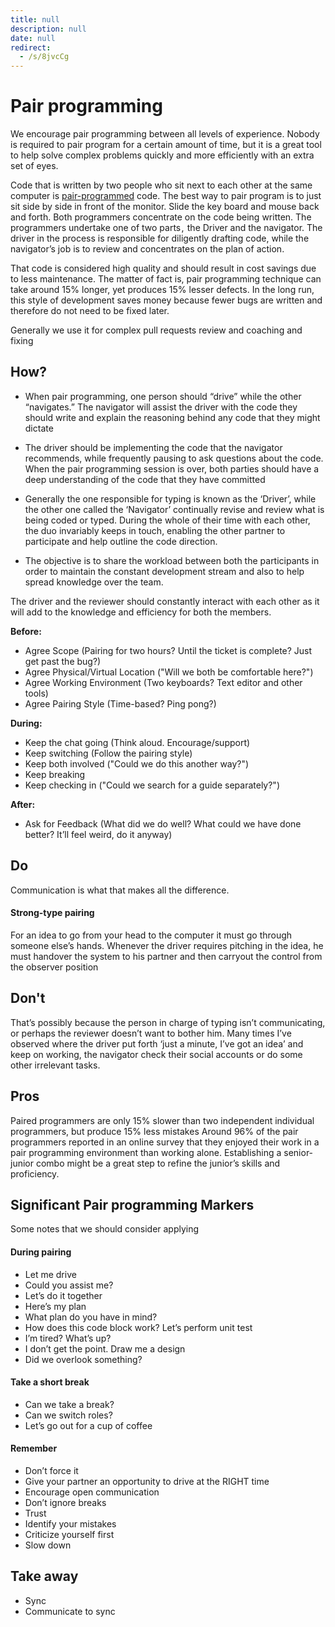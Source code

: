 ```yaml
---
title: null
description: null
date: null
redirect:
  - /s/8jvcCg
---
```


# Pair programming

We encourage pair programming between all levels of experience. Nobody is required to pair program for a certain amount of time, but it is a great tool to help solve complex problems quickly and more efficiently with an extra set of eyes.

Code that is written by two people who sit next to each other at the same computer is [pair-programmed](http://www.extremeprogramming.org/rules/pair.html) code. The best way to pair program is to just sit side by side in front of the monitor. Slide the key board and mouse back and forth. Both programmers concentrate on the code being written. The programmers undertake one of two parts ,  the Driver and the navigator. The driver in the process is responsible for diligently drafting code, while the navigator’s job is to review and concentrates on the plan of action.

That code is considered high quality and should result in cost savings due to less maintenance. The matter of fact is, pair programming technique can take around 15% longer, yet produces 15% lesser defects. In the long run, this style of development saves money because fewer bugs are written and therefore do not need to be fixed later.

Generally we use it for complex pull requests review and coaching and fixing

## How?

- When pair programming, one person should “drive” while the other “navigates.” The navigator will assist the driver with the code they should write and explain the reasoning behind any code that they might dictate

- The driver should be implementing the code that the navigator recommends, while frequently pausing to ask questions about the code. When the pair programming session is over, both parties should have a deep understanding of the code that they have committed

- Generally the one responsible for typing is known as the ‘Driver’, while the other one called the ‘Navigator’ continually revise and review what is being coded or typed. During the whole of their time with each other, the duo invariably keeps in touch, enabling the other partner to participate and help outline the code direction.

- The objective is to share the workload between both the participants in order to maintain the constant development stream and also to help spread knowledge over the team.

The driver and the reviewer should constantly interact with each other as it will add to the knowledge and efficiency for both the members.

**Before:**

- Agree Scope (Pairing for two hours? Until the ticket is complete? Just get past the bug?)
- Agree Physical/Virtual Location ("Will we both be comfortable here?")
- Agree Working Environment (Two keyboards? Text editor and other tools)
- Agree Pairing Style (Time-based? Ping pong?)

**During:**

- Keep the chat going (Think aloud. Encourage/support)
- Keep switching (Follow the pairing style)
- Keep both involved ("Could we do this another way?")
- Keep breaking
- Keep checking in ("Could we search for a guide separately?")

**After:**

- Ask for Feedback (What did we do well? What could we have done better? It’ll feel weird, do it anyway)

## Do

Communication is what that makes all the difference.

#### Strong-type pairing

For an idea to go from your head to the computer it must go through someone else’s hands.
Whenever the driver requires pitching in the idea, he must handover the system to his partner and then carryout the control from the observer position

## Don't

That’s possibly because the person in charge of typing isn’t communicating, or perhaps the reviewer doesn’t want to bother him. Many times I’ve observed where the driver put forth ‘just a minute, I’ve got an idea’ and keep on working, the navigator check their social accounts or do some other irrelevant tasks.

## Pros

Paired programmers are only 15% slower than two independent individual programmers, but produce 15% less mistakes
Around 96% of the pair programmers reported in an online survey that they enjoyed their work in a pair programming environment than working alone.
Establishing a senior-junior combo might be a great step to refine the junior’s skills and proficiency.

## Significant Pair programming Markers

Some notes that we should consider applying

#### During pairing

- Let me drive
- Could you assist me?
- Let’s do it together
- Here’s my plan
- What plan do you have in mind?
- How does this code block work? Let’s perform unit test
- I’m tired? What’s up?
- I don’t get the point. Draw me a design
- Did we overlook something?

#### Take a short break

- Can we take a break?
- Can we switch roles?
- Let’s go out for a cup of coffee

#### Remember

- Don’t force it
- Give your partner an opportunity to drive at the RIGHT time
- Encourage open communication
- Don’t ignore breaks
- Trust
- Identify your mistakes
- Criticize yourself first
- Slow down

## Take away

- Sync
- Communicate to sync
